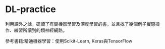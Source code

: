 # DL-practice
利用課外之餘，研讀了有關機器學習及深度學習的書，並且找了幾個例子實際操作、練習所讀到的類神經網路。         

參考書籍:精通機器學習：使用Scikit-Learn, Keras與TensorFlow
